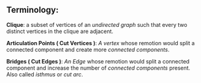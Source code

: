 ## Terminology:

**Clique**: a subset of vertices of an *undirected graph* such that every two distinct vertices in the clique are adjacent.

**Articulation Points ( Cut Vertices )**: *A vertex* whose remotion would split a connected component and create more *connected components*.

**Bridges ( Cut Edges )**: *An Edge* whose remotion would split a connected component and increase the number of *connected components* present. Also called *isthmus* or *cut arc*.

